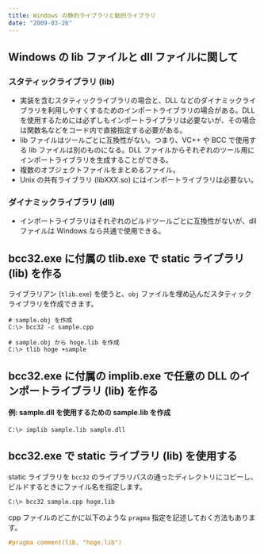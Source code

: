 ```yaml
---
title: Windows の静的ライブラリと動的ライブラリ
date: "2009-03-26"
---
```


Windows の lib ファイルと dll ファイルに関して
----

### スタティックライブラリ (lib)

* 実装を含むスタティックライブラリの場合と、DLL などのダイナミックライブラリを利用しやすくするためのインポートライブラリの場合がある。DLL を使用するためには必ずしもインポートライブラリは必要ないが、その場合は関数名などをコード内で直接指定する必要がある。
* lib ファイルはツールごとに互換性がない。つまり、VC++ や BCC で使用する lib ファイルは別のものになる。DLL ファイルからそれぞれのツール用にインポートライブラリを生成することができる。
* 複数のオブジェクトファイルをまとめるファイル。
* Unix の共有ライブラリ (libXXX.so) にはインポートライブラリは必要ない。

### ダイナミックライブラリ (dll)

* インポートライブラリはそれぞれのビルドツールごとに互換性がないが、dll ファイルは Windows なら共通で使用できる。


bcc32.exe に付属の tlib.exe で static ライブラリ (lib) を作る
----

ライブラリアン (`tlib.exe`) を使うと、`obj` ファイルを埋め込んだスタティックライブラリを作成できます。

```
# sample.obj を作成
C:\> bcc32 -c sample.cpp

# sample.obj から hoge.lib を作成
C:\> tlib hoge +sample
```


bcc32.exe に付属の implib.exe で任意の DLL のインポートライブラリ (lib) を作る
---

#### 例: sample.dll を使用するための sample.lib を作成

```
C:\> implib sample.lib sample.dll
```


bcc32.exe で static ライブラリ (lib) を使用する
---

static ライブラリを `bcc32` のライブラリパスの通ったディレクトリにコピーし、ビルドするときにファイル名を指定します。

```
C:\> bcc32 sample.cpp hoge.lib
```

cpp ファイルのどこかに以下のような `pragma` 指定を記述しておく方法もあります。

```cpp
#pragma comment(lib, "hoge.lib")
```

